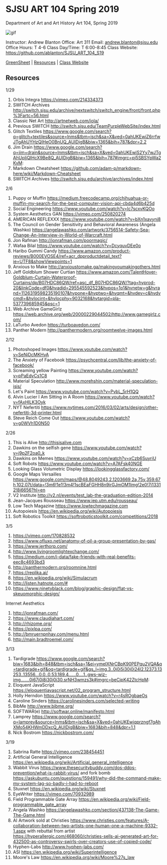**SJSU ART 104 Spring 2019**
======================
Department of Art and Art History
Art 104, Spring 2019

![gif](http://i.imgur.com/zdzDxsA.gif)

Instructor: Andrew Blanton
Office: Art 311
Email: andrew.blanton@sjsu.edu
Office Hours: T 4-6
Class Day/Time: T 6:00-8:45
Class Website: https://github.com/ablanton/SJSU_ART_104_S19

[GreenSheet](https://github.com/ablanton/SJSU_ART_104_S19/blob/master/GREENSHEET.md)
| [Resources](https://github.com/ablanton/SJSU_ART_104_S19/blob/master/RESOURCES.md)
| [Class Website](https://github.com/ablanton/SJSU_ART_104_S19)

Resources
---------
1/29
1. Orbis Integra https://vimeo.com/214334373
2. SWITCH Archives http://switch.sjsu.edu/archive/nextswitch/switch_engine/front/front.php%3Fartc=56.html
3. Classic Net Art http://artnetweb.com/iola/
4. Previous SWITCH http://switch.sjsu.edu/TeamPurpleWebSite/index.html
5. Glitch Textiles https://www.google.com/search?q=glitch+textiles&source=lnms&tbm=isch&sa=X&ved=0ahUKEwiZ6rrfwJTgAhUYHzQIHeO0BnUQ_AUIDigB&biw=1365&bih=787&dpr=2.2
6. Jim Drain https://www.google.com/search?q=jim+drain&source=lnms&tbm=isch&sa=X&ved=0ahUKEwiS2Yy7wJTgAhUpIjQIHcX9Be8Q_AUIDigB&biw=1365&bih=787#imgrc=pj5SBSYpWa2KvM:
7. Markdown Cheatsheet https://github.com/adam-p/markdown-here/wiki/Markdown-Cheatsheet
8. SWITCH Archives http://switch.sjsu.edu/archive/archives/index.html
 
2/6
1. Puppy or Muffin https://medium.freecodecamp.org/chihuahua-or-muffin-my-search-for-the-best-computer-vision-api-cbda4d6b425d
2. Social Engineering https://www.youtube.com/watch?v=lc7scxvKQOo
3. System Aesthetics GAN https://vimeo.com/250820274
4. AMERICAN REFLEXXX https://www.youtube.com/watch?v=bXn1xavynj8
5. The Council on Gender Sensitivity and Behavioral Awareness (Angela Washko) https://angelawashko.com/artwork/3756514-Safety-Sea-Change-An-Interview-in-World-of-Warcraft.html
6. Jon Rafman http://jonrafman.com/poormagic/
7. Wafaa Bilal https://www.youtube.com/watch?v=DcyquvDEe0o
8. Haribo Gummi Candy https://www.amazon.com/product-reviews/B000EVOSE4/ref=acr_dpproductdetail_text?ie=UTF8&showViewpoints=1
9. Anxious to Make http://anxioustomake.ga/makingyoumakingothers.html
10. Jeff Goldblum Shower Curtian https://www.amazon.com/TalentHover-Goldblum-Curtain-Waterproof-Curtains/dp/B07HDC86QW/ref=asc_df_B07HDC86QW/?tag=hyprod-20&linkCode=df0&hvadid=295545592523&hvpos=1o1&hvnetw=g&hvrand=1126319598235190107&hvpone=&hvptwo=&hvqmt=&hvdev=c&hvdvcmdl=&hvlocint=&hvlocphy=9032168&hvtargid=pla-537739685945&psc=1
11. Web Archive GameGirlz https://web.archive.org/web/20000229044502/http://www.gamegirlz.com/
12. LaTurbo Avedon https://turboavedon.com/
13. Panther Modern http://panthermodern.org/roomtwelve-images.html

2/12
1. Photoshoped Images https://www.youtube.com/watch?v=SeNjDcMKHyA
2. The Anxiety of Facebook https://psychcentral.com/lib/the-anxiety-of-facebook/
3. Screaming yellow Painting https://www.youtube.com/watch?v=pPaEdvCs1C8
4. Material Speculation http://www.morehshin.com/material-speculation-isis/
5. Let's Paint https://www.youtube.com/watch?v=PvbL_5rH1QQ
6. Alvin Lucier I Am Sitting in A Room https://www.youtube.com/watch?v=fAxHlLK3Oyk
7. NYT Nefertiti https://www.nytimes.com/2016/03/02/arts/design/other-nefertiti-3d-printer.html
8. Steve Reich Come Out https://www.youtube.com/watch?v=g0WVh1D0N50

2/26
1. This is Alive http://thisisalive.com
2. Dawkins on the selfish gene https://www.youtube.com/watch?v=j9p2F2oa0_k
3. Dawkins on Memes https://www.youtube.com/watch?v=xCzb6SuyriU
4. Soft Robots https://www.youtube.com/watch?v=A7AFsk40NGE
5. Looking Glass Volumetric Display https://lookingglassfactory.com/
6. Google Maps Versailles https://www.google.com/maps/@48.8049243,2.1203669,2a,75y,359.67h,102.07t/data=!3m6!1e1!3m4!1scBEaFGHH8n9irGJmOM1Img!2e0!7i13312!8i6656?hl=en
7. V2 Institute http://v2.nl/events/test_lab-the-graduation-edition-2014
8. Jean-Jacques Rousseau https://www.iep.utm.edu/rousseau/
9. Low Tech Magazine https://www.lowtechmagazine.com
10. Autopoiesis https://en.wikipedia.org/wiki/Autopoiesis
11. Soft Robotics Toolkit https://softroboticstoolkit.com/competitions/2018

3/5
1. https://vimeo.com/170828532
2. https://www.ofluxo.net/anatomy-of-oil-a-group-presentation-by-gas/
3. https://www.jerthorp.com/
4. http://www.livingroomlightexchange.com/
5. https://medium.com/i-data/fake-friends-with-real-benefits-eec8c4693bd3
6. http://panthermodern.org/roomnine.html
7. https://replika.ai/
8. https://en.wikipedia.org/wiki/Simulacrum
9. http://listen.hatnote.com/#
10. https://www.ninetyblack.com/blog/graphic-design/flat-vs-skeuomorphic-design/

Internet Aesthetics
1. http://jonrafman.com/
2. https://www.claudiahart.com/
3. http://rhizome.org/
4. https://pixlpa.com/
5. http://bmruernpnhay.com/menu.html
6. http://main.bradtroemel.com/

3/13
1. Tardigrade https://www.google.com/search?biw=1683&bih=848&tbm=isch&sa=1&ei=ymeIXNrCBpK90PEPqu2VQA&q=tardigrade+gif&oq=tardigrade+gif&gs_l=img.3..0j0i5i30j0i24l2.12373.13253..13556...0.0..0.53.189.4......0....1..gws-wiz-img.......0i67j0i8i30j0i30.srNH3wmzs3k#imgrc=beCjpK42ZtcHpM:
2. Eloquent JavaScript https://eloquentjavascript.net/02_program_structure.html
3. Holly Herndon https://www.youtube.com/watch?v=r4sROgbaeOs
4. Caroline Sinders https://carolinesinders.com/selected-writing
5. BibMe http://www.bibme.org/
6. SOFTWAR(e) http://softwar.online/manifesto.html
7. Lamprey https://www.google.com/search?q=lamprey&source=lnms&tbm=isch&sa=X&ved=0ahUKEwiqprzngf7gAhXMo54KHWmDDxcQ_AUIDigB&biw=1683&bih=848&dpr=1.1
8. Nick Bostrom https://nickbostrom.com/

3/19
1. Sabrina Ratte https://vimeo.com/238454451
2. Artificial General Intelligence https://en.wikipedia.org/wiki/Artificial_general_intelligence
3. Wabbit Virus https://www.thesecuritybuddy.com/dos-ddos-prevention/what-is-rabbit-virus/ and fork bomb https://askubuntu.com/questions/159491/why-did-the-command-make-my-system-lag-so-badly-i-had-to-reboot
4. Stuxnet https://en.wikipedia.org/wiki/Stuxnet
5. EyeWriter https://vimeo.com/70932989
6. Field Programmable Gate Array https://en.wikipedia.org/wiki/Field-programmable_gate_array
7. Angela Washko https://angelawashko.com/section/437138-The-Game-The-Game.html
8. AI Artwork sold at Christies https://www.christies.com/features/A-collaboration-between-two-artists-one-human-one-a-machine-9332-1.aspx with rebuttal from artist https://hyperallergic.com/468060/christies-sells-ai-generated-art-for-432500-as-controversy-swirls-over-creators-use-of-copied-code/
9. Hyphen-Labs http://www.hyphen-labs.com/
10. ASI https://en.wikipedia.org/wiki/Superintelligence
11. Moore's Law https://en.wikipedia.org/wiki/Moore%27s_law

